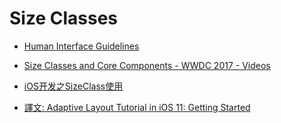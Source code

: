 # Size Classes

- [Human Interface Guidelines](https://developer.apple.com/design/human-interface-guidelines/ios/visual-design/adaptivity-and-layout/)

- [Size Classes and Core Components - WWDC 2017 - Videos](https://developer.apple.com/videos/play/wwdc2017/812/)

- [iOS开发之SizeClass使用](https://blog.csdn.net/yingBi2014/article/details/105044735)

- [譯文: Adaptive Layout Tutorial in iOS 11: Getting Started](https://www.jianshu.com/p/b617bdd4ef9b])